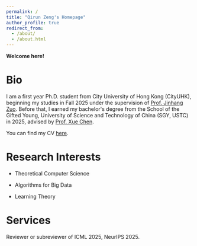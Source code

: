 ```yaml
---
permalink: /
title: "Qirun Zeng's Homepage"
author_profile: true
redirect_from: 
  - /about/
  - /about.html
---
```



**Welcome here!**

Bio
=====

I am a first year Ph.D. student from City University of Hong Kong (CityUHK), beginning my studies in Fall 2025 under the supervision of [Prof. Jinhang Zuo](https://jhzuo.github.io). Before that, I earned my bachelor's degree from the School of the Gifted Young, University of Science and Technology of China (SGY, USTC) in 2025, advised by [Prof. Xue Chen](http://staff.ustc.edu.cn/~xuechen1989/).

You can find my CV [here](https://drive.google.com/file/d/1i6-phTtkAMllyKSA9xCK43dS2P31L6bU/view?usp=share_link).

Research Interests
=====

- Theoretical Computer Science

- Algorithms for Big Data

- Learning Theory

Services
=====

Reviewer or subreviewer of ICML 2025, NeurIPS 2025.